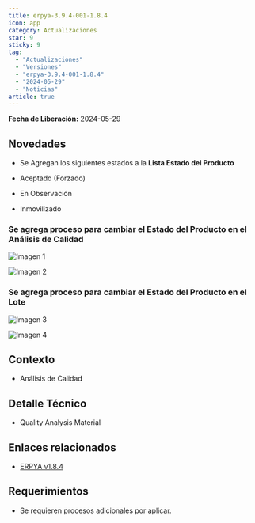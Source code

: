 ```yaml
---
title: erpya-3.9.4-001-1.8.4
icon: app
category: Actualizaciones
star: 9
sticky: 9
tag:
  - "Actualizaciones"
  - "Versiones"
  - "erpya-3.9.4-001-1.8.4"
  - "2024-05-29"
  - "Noticias"
article: true
---
```


**Fecha de Liberación:** 2024-05-29

## Novedades

- Se Agregan los siguientes estados a la **Lista Estado del Producto**

- Aceptado (Forzado)
- En Observación
- Inmovilizado

### Se agrega proceso para cambiar el Estado del Producto en el Análisis de Calidad

![Imagen 1](/assets/img/downloads/updates/resources/adempiere-patch-zk-1.8.4-img1.png)

![Imagen 2](/assets/img/downloads/updates/resources/adempiere-patch-zk-1.8.4-img2.png)

### Se agrega proceso para cambiar el Estado del Producto en el Lote

![Imagen 3](/assets/img/downloads/updates/resources/adempiere-patch-zk-1.8.4-img3.png)

![Imagen 4](/assets/img/downloads/updates/resources/adempiere-patch-zk-1.8.4-img4.png)

## Contexto

- Análisis de Calidad

## Detalle Técnico

- Quality Analysis Material

## Enlaces relacionados

- [ERPYA v1.8.4](https://github.com/erpya/adempiere_patch_zk/releases/tag/1.8.4)

## Requerimientos

- Se requieren procesos adicionales por aplicar.
